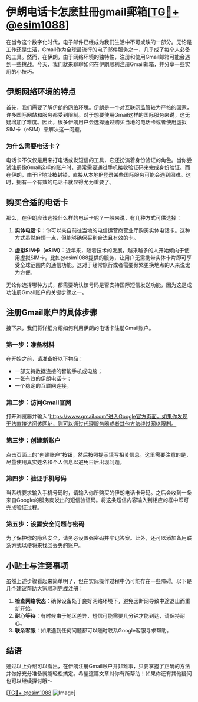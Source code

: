 # 伊朗电话卡怎麽註冊gmail郵箱[[TG💪+ @esim1088](https://t.me/s/esim1088)]

在当今这个数字化时代，电子邮件已经成为我们生活中不可或缺的一部分。无论是工作还是生活，Gmail作为全球最流行的电子邮件服务之一，几乎成了每个人必备的工具。然而，在伊朗，由于网络环境的独特性，注册和使用Gmail邮箱可能会遇到一些挑战。今天，我们就来聊聊如何在伊朗顺利注册Gmail邮箱，并分享一些实用的小技巧。

## 伊朗网络环境的特点

首先，我们需要了解伊朗的网络环境。伊朗是一个对互联网监管较为严格的国家，许多国际网站和服务都受到限制。对于想要使用Gmail这样的国际服务来说，这无疑增加了难度。因此，很多伊朗用户会选择通过购买当地的电话卡或者使用虚拟SIM卡（eSIM）来解决这一问题。

### 为什么需要电话卡？

电话卡不仅仅是用来打电话或发短信的工具，它还扮演着身份验证的角色。当你尝试注册像Gmail这样的账户时，通常需要通过手机接收验证码来完成身份验证。而在伊朗，由于IP地址被封锁，直接从本地IP登录某些国际服务可能会遇到困难。这时，拥有一个有效的电话卡就显得尤为重要了。

## 购买合适的电话卡

那么，在伊朗应该选择什么样的电话卡呢？一般来说，有几种方式可供选择：

1. **实体电话卡**：你可以亲自前往当地的电信运营商营业厅购买实体电话卡。这种方式虽然麻烦一点，但能够确保买到合法且有效的卡。
   
2. **虚拟SIM卡（eSIM）**：近年来，随着技术的发展，越来越多的人开始倾向于使用虚拟SIM卡。比如@esim1088提供的服务，让用户无需携带实体卡片即可享受全球范围内的通信功能。这对于经常旅行或者需要频繁更换地点的人来说尤为方便。

无论你选择哪种方式，都需要确认该号码是否支持国际短信发送功能，因为这是成功注册Gmail账户的关键步骤之一。

## 注册Gmail账户的具体步骤

接下来，我们将详细介绍如何利用伊朗的电话卡注册Gmail账户。

### 第一步：准备材料

在开始之前，请准备好以下物品：
- 一部支持数据连接的智能手机或电脑；
- 一张有效的伊朗电话卡；
- 一个稳定的互联网连接。

### 第二步：访问Gmail官网

打开浏览器并输入“https://www.gmail.com”进入Google官方页面。如果你发现无法直接访问该网址，则可以通过代理服务器或者其他方法绕过网络限制。

### 第三步：创建新账户

点击页面上的“创建账户”按钮，然后按照提示填写相关信息。这里需要注意的是，尽量使用真实姓名和个人信息以避免日后出现问题。

### 第四步：验证手机号码

当系统要求输入手机号码时，请输入你所购买的伊朗电话卡号码。之后会收到一条来自Google的服务商发出的短信验证码。将这条短信内容输入到相应的框中即可完成验证过程。

### 第五步：设置安全问题与密码

为了保护你的隐私安全，请务必设置强密码并牢记答案。此外，还可以添加备用联系方式以便将来找回丢失的账户。

## 小贴士与注意事项

虽然上述步骤看起来简单明了，但在实际操作过程中仍可能存在一些障碍。以下是几个建议帮助大家顺利完成注册：

1. **检查网络状态**：确保设备处于良好网络环境下，避免因断网导致中途退出而重新开始。
2. **耐心等待**：有时候由于地区差异，短信可能需要几分钟才能到达，请保持耐心。
3. **联系客服**：如果遇到任何问题都可以随时联系Google客服寻求帮助。

## 结语

通过以上介绍可以看出，在伊朗注册Gmail账户并非难事，只要掌握了正确的方法并做好充分准备就能轻松搞定。希望这篇文章对你有所帮助！如果你还有其他疑问也可以继续探讨哦～

[[TG💪+ @esim1088](https://t.me/s/esim1088) ![Image](https://i.postimg.cc/4NQfJmqS/Snipaste-2025-05-13-00-14-12.png)]